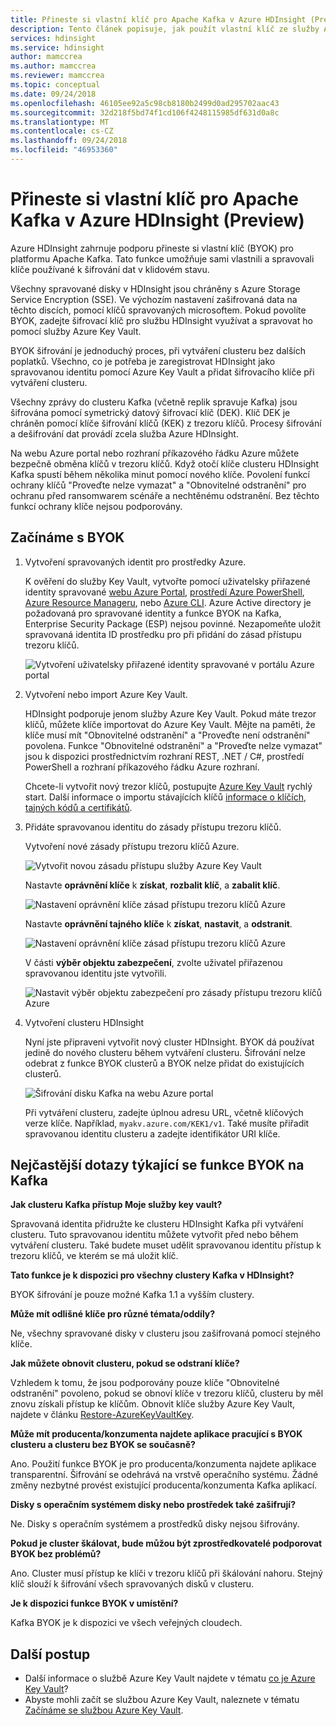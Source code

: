 ```yaml
---
title: Přineste si vlastní klíč pro Apache Kafka v Azure HDInsight (Preview)
description: Tento článek popisuje, jak použít vlastní klíč ze služby Azure Key Vault k šifrování dat uložených v Apache Kafka v Azure HDInsight.
services: hdinsight
ms.service: hdinsight
author: mamccrea
ms.author: mamccrea
ms.reviewer: mamccrea
ms.topic: conceptual
ms.date: 09/24/2018
ms.openlocfilehash: 46105ee92a5c98cb8180b2499d0ad295702aac43
ms.sourcegitcommit: 32d218f5bd74f1cd106f4248115985df631d0a8c
ms.translationtype: MT
ms.contentlocale: cs-CZ
ms.lasthandoff: 09/24/2018
ms.locfileid: "46953360"
---
```

# <a name="bring-your-own-key-for-apache-kafka-on-azure-hdinsight-preview"></a>Přineste si vlastní klíč pro Apache Kafka v Azure HDInsight (Preview)

Azure HDInsight zahrnuje podporu přineste si vlastní klíč (BYOK) pro platformu Apache Kafka. Tato funkce umožňuje sami vlastnili a spravovali klíče používané k šifrování dat v klidovém stavu. 

Všechny spravované disky v HDInsight jsou chráněny s Azure Storage Service Encryption (SSE). Ve výchozím nastavení zašifrovaná data na těchto discích, pomocí klíčů spravovaných microsoftem. Pokud povolíte BYOK, zadejte šifrovací klíč pro službu HDInsight využívat a spravovat ho pomocí služby Azure Key Vault. 

BYOK šifrování je jednoduchý proces, při vytváření clusteru bez dalších poplatků. Všechno, co je potřeba je zaregistrovat HDInsight jako spravovanou identitu pomocí Azure Key Vault a přidat šifrovacího klíče při vytváření clusteru.

Všechny zprávy do clusteru Kafka (včetně replik spravuje Kafka) jsou šifrována pomocí symetrický datový šifrovací klíč (DEK). Klíč DEK je chráněn pomocí klíče šifrování klíčů (KEK) z trezoru klíčů. Procesy šifrování a dešifrování dat provádí zcela služba Azure HDInsight. 

Na webu Azure portal nebo rozhraní příkazového řádku Azure můžete bezpečně obměna klíčů v trezoru klíčů. Když otočí klíče clusteru HDInsight Kafka spustí během několika minut pomocí nového klíče. Povolení funkcí ochrany klíčů "Proveďte nelze vymazat" a "Obnovitelné odstranění" pro ochranu před ransomwarem scénáře a nechtěnému odstranění. Bez těchto funkcí ochrany klíče nejsou podporovány.

## <a name="get-started-with-byok"></a>Začínáme s BYOK

1. Vytvoření spravovaných identit pro prostředky Azure.

   K ověření do služby Key Vault, vytvořte pomocí uživatelsky přiřazené identity spravované [webu Azure Portal](../../active-directory/managed-service-identity/how-to-manage-ua-identity-portal.md), [prostředí Azure PowerShell](../../active-directory/managed-service-identity/how-to-manage-ua-identity-powershell.md), [Azure Resource Manageru](../../active-directory/managed-service-identity/how-to-manage-ua-identity-arm.md), nebo [ Azure CLI](../../active-directory/managed-service-identity/how-to-manage-ua-identity-cli.md). Azure Active directory je požadovaná pro spravované identity a funkce BYOK na Kafka, Enterprise Security Package (ESP) nejsou povinné. Nezapomeňte uložit spravovaná identita ID prostředku pro při přidání do zásad přístupu trezoru klíčů.

   ![Vytvoření uživatelsky přiřazené identity spravované v portálu Azure portal](./media/apache-kafka-byok/user-managed-identity-portal.png)

2. Vytvoření nebo import Azure Key Vault.

   HDInsight podporuje jenom služby Azure Key Vault. Pokud máte trezor klíčů, můžete klíče importovat do Azure Key Vault. Mějte na paměti, že klíče musí mít "Obnovitelné odstranění" a "Proveďte není odstranění" povolena. Funkce "Obnovitelné odstranění" a "Proveďte nelze vymazat" jsou k dispozici prostřednictvím rozhraní REST, .NET / C#, prostředí PowerShell a rozhraní příkazového řádku Azure rozhraní.

   Chcete-li vytvořit nový trezor klíčů, postupujte [Azure Key Vault](../../key-vault/key-vault-get-started.md) rychlý start. Další informace o importu stávajících klíčů [informace o klíčích, tajných kódů a certifikátů](../../key-vault/about-keys-secrets-and-certificates.md).

3. Přidáte spravovanou identitu do zásady přístupu trezoru klíčů.

   Vytvoření nové zásady přístupu trezoru klíčů Azure.

   ![Vytvořit novou zásadu přístupu služby Azure Key Vault](./media/apache-kafka-byok/add-key-vault-access-policy.png)

   Nastavte **oprávnění klíče** k **získat**, **rozbalit klíč**, a **zabalit klíč**.

   ![Nastavení oprávnění klíče zásad přístupu trezoru klíčů Azure](./media/apache-kafka-byok/add-key-vault-access-policy-keys.png)

   Nastavte **oprávnění tajného klíče** k **získat**, **nastavit**, a **odstranit**.

   ![Nastavení oprávnění klíče zásad přístupu trezoru klíčů Azure](./media/apache-kafka-byok/add-key-vault-access-policy-secrets.png)

   V části **výběr objektu zabezpečení**, zvolte uživatel přiřazenou spravovanou identitu jste vytvořili.

   ![Nastavit výběr objektu zabezpečení pro zásady přístupu trezoru klíčů Azure](./media/apache-kafka-byok/add-key-vault-access-policy-select-principal.png)

4. Vytvoření clusteru HDInsight

   Nyní jste připraveni vytvořit nový cluster HDInsight. BYOK dá používat jedině do nového clusteru během vytváření clusteru. Šifrování nelze odebrat z funkce BYOK clusterů a BYOK nelze přidat do existujících clusterů.

   ![Šifrování disku Kafka na webu Azure portal](./media/apache-kafka-byok/apache-kafka-byok-portal.png)

   Při vytváření clusteru, zadejte úplnou adresu URL, včetně klíčových verze klíče. Například, `myakv.azure.com/KEK1/v1`. Také musíte přiřadit spravovanou identitu clusteru a zadejte identifikátor URI klíče.

## <a name="faq-for-byok-to-kafka"></a>Nejčastější dotazy týkající se funkce BYOK na Kafka

**Jak clusteru Kafka přístup Moje služby key vault?**

   Spravovaná identita přidružte ke clusteru HDInsight Kafka při vytváření clusteru. Tuto spravovanou identitu můžete vytvořit před nebo během vytváření clusteru. Také budete muset udělit spravovanou identitu přístup k trezoru klíčů, ve kterém se má uložit klíč.

**Tato funkce je k dispozici pro všechny clustery Kafka v HDInsight?**

   BYOK šifrování je pouze možné Kafka 1.1 a vyšším clustery.

**Může mít odlišné klíče pro různé témata/oddíly?**

   Ne, všechny spravované disky v clusteru jsou zašifrovaná pomocí stejného klíče.

**Jak můžete obnovit clusteru, pokud se odstraní klíče?**

   Vzhledem k tomu, že jsou podporovány pouze klíče "Obnovitelné odstranění" povoleno, pokud se obnoví klíče v trezoru klíčů, clusteru by měl znovu získali přístup ke klíčům. Obnovit klíče služby Azure Key Vault, najdete v článku [Restore-AzureKeyVaultKey](/powershell/module/azurerm.keyvault/restore-azurekeyvaultkey).

**Může mít producenta/konzumenta najdete aplikace pracující s BYOK clusteru a clusteru bez BYOK se současně?**

   Ano. Použití funkce BYOK je pro producenta/konzumenta najdete aplikace transparentní. Šifrování se odehrává na vrstvě operačního systému. Žádné změny nezbytné provést existující producenta/konzumenta Kafka aplikací.

**Disky s operačním systémem disky nebo prostředek také zašifrují?**

   Ne. Disky s operačním systémem a prostředků disky nejsou šifrovány.

**Pokud je cluster škálovat, bude můžou být zprostředkovatelé podporovat BYOK bez problémů?**

   Ano. Cluster musí přístup ke klíči v trezoru klíčů při škálování nahoru. Stejný klíč slouží k šifrování všech spravovaných disků v clusteru.

**Je k dispozici funkce BYOK v umístění?**

   Kafka BYOK je k dispozici ve všech veřejných cloudech.

## <a name="next-steps"></a>Další postup

* Další informace o službě Azure Key Vault najdete v tématu [co je Azure Key Vault](../../key-vault/key-vault-whatis.md)?
* Abyste mohli začít se službou Azure Key Vault, naleznete v tématu [Začínáme se službou Azure Key Vault](../../key-vault/key-vault-get-started.md).

